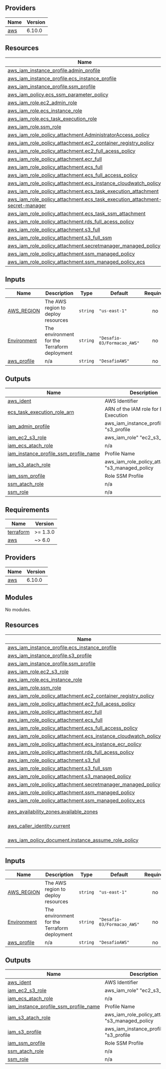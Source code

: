 <!-- BEGIN_TF_DOCS -->
## Providers

| Name | Version |
|------|---------|
| <a name="provider_aws"></a> [aws](#provider\_aws) | 6.10.0 |

## Resources

| Name | Type |
|------|------|
| [aws_iam_instance_profile.admin_profile](https://registry.terraform.io/providers/hashicorp/aws/latest/docs/resources/iam_instance_profile) | resource |
| [aws_iam_instance_profile.ecs_instance_profile](https://registry.terraform.io/providers/hashicorp/aws/latest/docs/resources/iam_instance_profile) | resource |
| [aws_iam_instance_profile.ssm_profile](https://registry.terraform.io/providers/hashicorp/aws/latest/docs/resources/iam_instance_profile) | resource |
| [aws_iam_policy.ecs_ssm_parameter_policy](https://registry.terraform.io/providers/hashicorp/aws/latest/docs/resources/iam_policy) | resource |
| [aws_iam_role.ec2_admin_role](https://registry.terraform.io/providers/hashicorp/aws/latest/docs/resources/iam_role) | resource |
| [aws_iam_role.ecs_instance_role](https://registry.terraform.io/providers/hashicorp/aws/latest/docs/resources/iam_role) | resource |
| [aws_iam_role.ecs_task_execution_role](https://registry.terraform.io/providers/hashicorp/aws/latest/docs/resources/iam_role) | resource |
| [aws_iam_role.ssm_role](https://registry.terraform.io/providers/hashicorp/aws/latest/docs/resources/iam_role) | resource |
| [aws_iam_role_policy_attachment.AdministratorAccess_policy](https://registry.terraform.io/providers/hashicorp/aws/latest/docs/resources/iam_role_policy_attachment) | resource |
| [aws_iam_role_policy_attachment.ec2_container_registry_policy](https://registry.terraform.io/providers/hashicorp/aws/latest/docs/resources/iam_role_policy_attachment) | resource |
| [aws_iam_role_policy_attachment.ec2_full_acess_policy](https://registry.terraform.io/providers/hashicorp/aws/latest/docs/resources/iam_role_policy_attachment) | resource |
| [aws_iam_role_policy_attachment.ecr_full](https://registry.terraform.io/providers/hashicorp/aws/latest/docs/resources/iam_role_policy_attachment) | resource |
| [aws_iam_role_policy_attachment.ecs_full](https://registry.terraform.io/providers/hashicorp/aws/latest/docs/resources/iam_role_policy_attachment) | resource |
| [aws_iam_role_policy_attachment.ecs_full_access_policy](https://registry.terraform.io/providers/hashicorp/aws/latest/docs/resources/iam_role_policy_attachment) | resource |
| [aws_iam_role_policy_attachment.ecs_instance_cloudwatch_policy](https://registry.terraform.io/providers/hashicorp/aws/latest/docs/resources/iam_role_policy_attachment) | resource |
| [aws_iam_role_policy_attachment.ecs_task_execution_attachment](https://registry.terraform.io/providers/hashicorp/aws/latest/docs/resources/iam_role_policy_attachment) | resource |
| [aws_iam_role_policy_attachment.ecs_task_execution_attachment-secret-manager](https://registry.terraform.io/providers/hashicorp/aws/latest/docs/resources/iam_role_policy_attachment) | resource |
| [aws_iam_role_policy_attachment.ecs_task_ssm_attachment](https://registry.terraform.io/providers/hashicorp/aws/latest/docs/resources/iam_role_policy_attachment) | resource |
| [aws_iam_role_policy_attachment.rds_full_acess_policy](https://registry.terraform.io/providers/hashicorp/aws/latest/docs/resources/iam_role_policy_attachment) | resource |
| [aws_iam_role_policy_attachment.s3_full](https://registry.terraform.io/providers/hashicorp/aws/latest/docs/resources/iam_role_policy_attachment) | resource |
| [aws_iam_role_policy_attachment.s3_full_ssm](https://registry.terraform.io/providers/hashicorp/aws/latest/docs/resources/iam_role_policy_attachment) | resource |
| [aws_iam_role_policy_attachment.secretmanager_managed_policy](https://registry.terraform.io/providers/hashicorp/aws/latest/docs/resources/iam_role_policy_attachment) | resource |
| [aws_iam_role_policy_attachment.ssm_managed_policy](https://registry.terraform.io/providers/hashicorp/aws/latest/docs/resources/iam_role_policy_attachment) | resource |
| [aws_iam_role_policy_attachment.ssm_managed_policy_ecs](https://registry.terraform.io/providers/hashicorp/aws/latest/docs/resources/iam_role_policy_attachment) | resource |

## Inputs

| Name | Description | Type | Default | Required |
|------|-------------|------|---------|:--------:|
| <a name="input_AWS_REGION"></a> [AWS\_REGION](#input\_AWS\_REGION) | The AWS region to deploy resources | `string` | `"us-east-1"` | no |
| <a name="input_Environment"></a> [Environment](#input\_Environment) | The environment for the Terraform deployment | `string` | `"Desafio-03/Formacao_AWS"` | no |
| <a name="input_aws_profile"></a> [aws\_profile](#input\_aws\_profile) | n/a | `string` | `"DesafioAWS"` | no |

## Outputs

| Name | Description |
|------|-------------|
| <a name="output_aws_ident"></a> [aws\_ident](#output\_aws\_ident) | AWS  Identifier |
| <a name="output_ecs_task_execution_role_arn"></a> [ecs\_task\_execution\_role\_arn](#output\_ecs\_task\_execution\_role\_arn) | ARN of the IAM role for ECS Task Execution |
| <a name="output_iam_admin_profile"></a> [iam\_admin\_profile](#output\_iam\_admin\_profile) | aws\_iam\_instance\_profile" "s3\_profile |
| <a name="output_iam_ec2_s3_role"></a> [iam\_ec2\_s3\_role](#output\_iam\_ec2\_s3\_role) | aws\_iam\_role" "ec2\_s3\_role |
| <a name="output_iam_ecs_atach_role"></a> [iam\_ecs\_atach\_role](#output\_iam\_ecs\_atach\_role) | n/a |
| <a name="output_iam_instance_profile_ssm_profile_name"></a> [iam\_instance\_profile\_ssm\_profile\_name](#output\_iam\_instance\_profile\_ssm\_profile\_name) | Profile Name |
| <a name="output_iam_s3_atach_role"></a> [iam\_s3\_atach\_role](#output\_iam\_s3\_atach\_role) | aws\_iam\_role\_policy\_attachment" "s3\_managed\_policy |
| <a name="output_iam_ssm_profile"></a> [iam\_ssm\_profile](#output\_iam\_ssm\_profile) | Role SSM Profile |
| <a name="output_ssm_atach_role"></a> [ssm\_atach\_role](#output\_ssm\_atach\_role) | n/a |
| <a name="output_ssm_role"></a> [ssm\_role](#output\_ssm\_role) | n/a |
<!-- END_TF_DOCS -->
<!-- BEGIN_TF_DOCS -->
## Requirements

| Name | Version |
|------|---------|
| <a name="requirement_terraform"></a> [terraform](#requirement\_terraform) | >= 1.3.0 |
| <a name="requirement_aws"></a> [aws](#requirement\_aws) | ~> 6.0 |

## Providers

| Name | Version |
|------|---------|
| <a name="provider_aws"></a> [aws](#provider\_aws) | 6.10.0 |

## Modules

No modules.

## Resources

| Name | Type |
|------|------|
| [aws_iam_instance_profile.ecs_instance_profile](https://registry.terraform.io/providers/hashicorp/aws/latest/docs/resources/iam_instance_profile) | resource |
| [aws_iam_instance_profile.s3_profile](https://registry.terraform.io/providers/hashicorp/aws/latest/docs/resources/iam_instance_profile) | resource |
| [aws_iam_instance_profile.ssm_profile](https://registry.terraform.io/providers/hashicorp/aws/latest/docs/resources/iam_instance_profile) | resource |
| [aws_iam_role.ec2_s3_role](https://registry.terraform.io/providers/hashicorp/aws/latest/docs/resources/iam_role) | resource |
| [aws_iam_role.ecs_instance_role](https://registry.terraform.io/providers/hashicorp/aws/latest/docs/resources/iam_role) | resource |
| [aws_iam_role.ssm_role](https://registry.terraform.io/providers/hashicorp/aws/latest/docs/resources/iam_role) | resource |
| [aws_iam_role_policy_attachment.ec2_container_registry_policy](https://registry.terraform.io/providers/hashicorp/aws/latest/docs/resources/iam_role_policy_attachment) | resource |
| [aws_iam_role_policy_attachment.ec2_full_acess_policy](https://registry.terraform.io/providers/hashicorp/aws/latest/docs/resources/iam_role_policy_attachment) | resource |
| [aws_iam_role_policy_attachment.ecr_full](https://registry.terraform.io/providers/hashicorp/aws/latest/docs/resources/iam_role_policy_attachment) | resource |
| [aws_iam_role_policy_attachment.ecs_full](https://registry.terraform.io/providers/hashicorp/aws/latest/docs/resources/iam_role_policy_attachment) | resource |
| [aws_iam_role_policy_attachment.ecs_full_access_policy](https://registry.terraform.io/providers/hashicorp/aws/latest/docs/resources/iam_role_policy_attachment) | resource |
| [aws_iam_role_policy_attachment.ecs_instance_cloudwatch_policy](https://registry.terraform.io/providers/hashicorp/aws/latest/docs/resources/iam_role_policy_attachment) | resource |
| [aws_iam_role_policy_attachment.ecs_instance_ecr_policy](https://registry.terraform.io/providers/hashicorp/aws/latest/docs/resources/iam_role_policy_attachment) | resource |
| [aws_iam_role_policy_attachment.rds_full_acess_policy](https://registry.terraform.io/providers/hashicorp/aws/latest/docs/resources/iam_role_policy_attachment) | resource |
| [aws_iam_role_policy_attachment.s3_full](https://registry.terraform.io/providers/hashicorp/aws/latest/docs/resources/iam_role_policy_attachment) | resource |
| [aws_iam_role_policy_attachment.s3_full_ssm](https://registry.terraform.io/providers/hashicorp/aws/latest/docs/resources/iam_role_policy_attachment) | resource |
| [aws_iam_role_policy_attachment.s3_managed_policy](https://registry.terraform.io/providers/hashicorp/aws/latest/docs/resources/iam_role_policy_attachment) | resource |
| [aws_iam_role_policy_attachment.secretmanager_managed_policy](https://registry.terraform.io/providers/hashicorp/aws/latest/docs/resources/iam_role_policy_attachment) | resource |
| [aws_iam_role_policy_attachment.ssm_managed_policy](https://registry.terraform.io/providers/hashicorp/aws/latest/docs/resources/iam_role_policy_attachment) | resource |
| [aws_iam_role_policy_attachment.ssm_managed_policy_ecs](https://registry.terraform.io/providers/hashicorp/aws/latest/docs/resources/iam_role_policy_attachment) | resource |
| [aws_availability_zones.available_zones](https://registry.terraform.io/providers/hashicorp/aws/latest/docs/data-sources/availability_zones) | data source |
| [aws_caller_identity.current](https://registry.terraform.io/providers/hashicorp/aws/latest/docs/data-sources/caller_identity) | data source |
| [aws_iam_policy_document.instance_assume_role_policy](https://registry.terraform.io/providers/hashicorp/aws/latest/docs/data-sources/iam_policy_document) | data source |

## Inputs

| Name | Description | Type | Default | Required |
|------|-------------|------|---------|:--------:|
| <a name="input_AWS_REGION"></a> [AWS\_REGION](#input\_AWS\_REGION) | The AWS region to deploy resources | `string` | `"us-east-1"` | no |
| <a name="input_Environment"></a> [Environment](#input\_Environment) | The environment for the Terraform deployment | `string` | `"Desafio-03/Formacao_AWS"` | no |
| <a name="input_aws_profile"></a> [aws\_profile](#input\_aws\_profile) | n/a | `string` | `"DesafioAWS"` | no |

## Outputs

| Name | Description |
|------|-------------|
| <a name="output_aws_ident"></a> [aws\_ident](#output\_aws\_ident) | AWS  Identifier |
| <a name="output_iam_ec2_s3_role"></a> [iam\_ec2\_s3\_role](#output\_iam\_ec2\_s3\_role) | aws\_iam\_role" "ec2\_s3\_role |
| <a name="output_iam_ecs_atach_role"></a> [iam\_ecs\_atach\_role](#output\_iam\_ecs\_atach\_role) | n/a |
| <a name="output_iam_instance_profile_ssm_profile_name"></a> [iam\_instance\_profile\_ssm\_profile\_name](#output\_iam\_instance\_profile\_ssm\_profile\_name) | Profile Name |
| <a name="output_iam_s3_atach_role"></a> [iam\_s3\_atach\_role](#output\_iam\_s3\_atach\_role) | aws\_iam\_role\_policy\_attachment" "s3\_managed\_policy |
| <a name="output_iam_s3_profile"></a> [iam\_s3\_profile](#output\_iam\_s3\_profile) | aws\_iam\_instance\_profile" "s3\_profile |
| <a name="output_iam_ssm_profile"></a> [iam\_ssm\_profile](#output\_iam\_ssm\_profile) | Role SSM Profile |
| <a name="output_ssm_atach_role"></a> [ssm\_atach\_role](#output\_ssm\_atach\_role) | n/a |
| <a name="output_ssm_role"></a> [ssm\_role](#output\_ssm\_role) | n/a |
<!-- END_TF_DOCS -->
